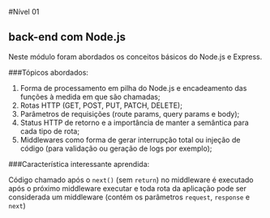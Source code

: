 #Nível 01
## back-end com Node.js

Neste módulo foram abordados os conceitos básicos do Node.js e Express.

###Tópicos abordados:
1. Forma de processamento em pilha do Node.js e encadeamento das funções à medida em que são chamadas;
1. Rotas HTTP (GET, POST, PUT, PATCH, DELETE);
2. Parâmetros de requisições (route params, query params e body);
3. Status HTTP de retorno e a importância de manter a semântica para cada tipo de rota;
4. Middlewares como forma de gerar interrupção total ou injeção de código (para validação ou geração de logs por exemplo);

###Característica interessante aprendida:

Código chamado após o `next()` (sem `return`) no middleware é executado após o próximo middleware executar e toda rota da aplicação pode ser considerada um middleware (contém os parâmetros `request`, `response` e `next`)